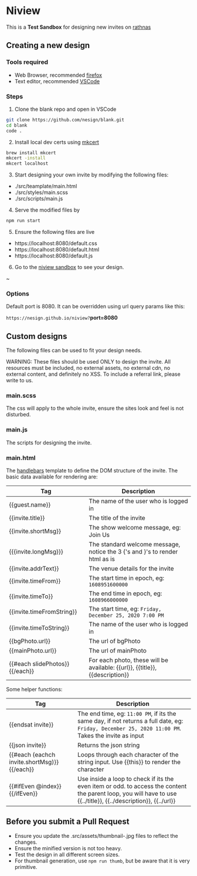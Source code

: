 # Niview

This is a **Test Sandbox** for designing new invites on [rathnas](https://e.rathnas.com)

## Creating a new design

### Tools required
* Web Browser, recommended [firefox](https://www.mozilla.org/en-US/firefox/new/)
* Text editor, recommended [VSCode](https://code.visualstudio.com)

### Steps
1. Clone the blank repo and open in VSCode

```sh
git clone https://github.com/nesign/blank.git
cd blank
code .
```

2. Install local dev certs using [mkcert](https://github.com/nesign/mkcert)
```sh
brew install mkcert
mkcert -install
mkcert localhost

```
3. Start designing your own invite by modifying the following files:

- ./src/teamplate/main.html
- ./src/styles/main.scss
- ./src/scripts/main.js

4. Serve the modified files by

```sh
npm run start
```
5. Ensure the following files are live

- https://localhost:8080/default.css
- https://localhost:8080/default.html
- https://localhost:8080/default.js

6. Go to the [niview sandbox](https://nesign.github.io/niview) to see your design.

~

### Options

Default port is 8080. It can be overridden using url query params like this: 

`https://nesign.github.io/niview?`**port=8080**

## Custom designs

The following files can be used to fit your design needs.

WARNING: These files should be used ONLY to design the invite. All resources must be included, no external assets, no external cdn, no external content, and definitely no XSS. To include a referral link, please write to us.

### main.scss

The css will apply to the whole invite, ensure the sites look and feel is not disturbed.

### main.js

The scripts for designing the invite.

### main.html

The [handlebars](https://github.com/wycats/handlebars.js/) template to define the DOM structure of the invite. The basic data available for rendering are:

| Tag | Description |
| --- | ----------- |
| {{guest.name}} | The name of the user who is logged in |
| {{invite.title}} | The title of the invite |
| {{invite.shortMsg}} | The show welcome message, eg: Join Us |
| {{{invite.longMsg}}} | The standard welcome message, notice the 3 {'s and }'s to render html as is |
| {{invite.addrText}} | The venue details for the invite |
| {{invite.timeFrom}} | The start time in epoch, eg: `1608951600000` |
| {{invite.timeTo}} | The end time in epoch, eg: `1608966000000` |
| {{invite.timeFromString}} | The start time, eg: `Friday, December 25, 2020 7:00 PM` |
| {{invite.timeToString}} | The name of the user who is logged in |
| {{bgPhoto.url}} | The url of bgPhoto |
| {{mainPhoto.url}} | The url of mainPhoto |
| {{#each slidePhotos}}{{/each}} | For each photo, these will be available: {{url}}, {{title}}, {{description}} |

Some helper functions:

| Tag | Description |
| --- | ----------- |
| {{endsat invite}} | The end time, eg: `11:00 PM`, if its the same day, if not returns a full date, eg: `Friday, December 25, 2020 11:00 PM`. Takes the invite as input |
| {{json invite}} | Returns the json string |
| {{#each (eachch invite.shortMsg)}} {{/each}} | Loops through each character of the string input. Use {{this}} to render the character |
| {{#ifEven @index}} {{/ifEven}} | Use inside a loop to check if its the even item or odd. to access the content the parent loop, you will have to use {{../title}}, {{../description}}, {{../url}}|


## Before you submit a Pull Request

- Ensure you update the .src/assets/thumbnail-.jpg files to reflect the changes.
- Ensure the minified version is not too heavy.
- Test the design in all different screen sizes.
- For thumbnail generation, use `npm run thumb`, but be aware that it is very primitive.
